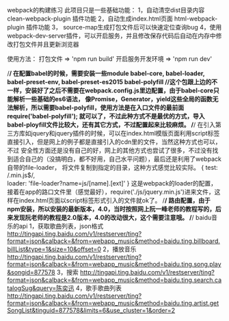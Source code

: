 webpack的构建练习
此项目只是一些基础功能：
1，自动清空dist目录内容 clean-webpack-plugin 插件功能
2，自动生成index.html页面 html-webpack-plugin 插件功能
3， source-map生成打包文件后可以快速定位查询bug
4，使用webpack-dev-server插件，可以开启服务，并且修改保存代码后自动在内存中修改打包文件并且更新浏览器

使用方法：
打包文件 => 'npm run build'
开启服务开发环境 => 'npm run dev'


/************************************************************************************************************/
在配置babel的时候，需要安装一些module
babel-core, babel-loader, babel-preset-env, babel-preset-es2015
babel-polyfill      //这个包跟上边的不一样，安装好了之后不需要在webpack.config.js里边配置，由于babel-core只能解析一些基础的es6语法，
						像Promise，Generator，yield这些全局的函数无法解析，所以需要babel-polyfill，使用方法是在入口文件的最前面require('babel-polyfill');
						就可以了，不过此种方式不是最优的方式，导入babel-ployfill文件比较大，还有其它方式，不过配置起来比较麻烦。
/************************************************************************************************************/
在引入第三方库如jquery和jquery插件的时候，可以在index.html模版页面利用script标签直接引入，但是网上的例子都是直接引入的cdn里的文件，当然这种方式也可以，不过
安全性方面还是没有自己的好，网上的其他方式也尝试了很多，不过没有找到适合自己的（没搞明白，都不好用，自己水平问题），最后还是利用了webpack自带的file-loader，
将文件复制到指定的目录，这种方式感觉比较实际。
{
	test: /\.min.js$/,									     
	loader: 'file-loader?name=js/[name].[ext]'
}
这是webpack的loader的配置，接着在app的路口文件里（感觉最好），require('./js/jquery.min.js')进来文件，这样在index.html页面以script标签形式引入的文件就ok了。
/************************************************************************************************************/
路由配置，由于npm安装，所以安装的最新版本，4.0，当时按照网上阮一峰老师的教程写的，后来发现阮老师的教程是2.0版本，4.0的改动很大，这个需要注意哦。
/************************************************************************************************************/
baidu音乐的api
1，获取歌曲列表，json格式
http://tingapi.ting.baidu.com/v1/restserver/ting?format=json&calback=&from=webapp_music&method=baidu.ting.billboard.billList&type=1&size=10&offset=0
2，播放音乐
http://tingapi.ting.baidu.com/v1/restserver/ting?format=json&calback=&from=webapp_music&method=baidu.ting.song.play&songid=877578
3，搜索
http://tingapi.ting.baidu.com/v1/restserver/ting?format=json&calback=&from=webapp_music&method=baidu.ting.search.catalogSug&query=陈奕迅
4，歌手歌曲列表
http://tingapi.ting.baidu.com/v1/restserver/ting?format=json&calback=&from=webapp_music&method=baidu.ting.artist.getSongList&tinguid=877578&limits=6&use_cluster=1&order=2